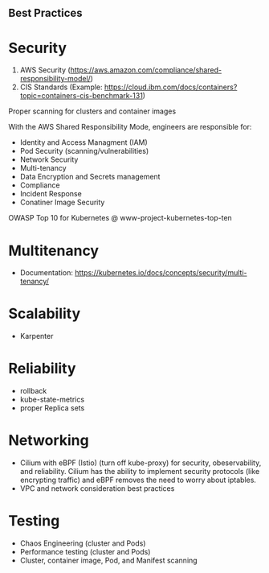## Best Practices

# Security
1) AWS Security (https://aws.amazon.com/compliance/shared-responsibility-model/)
2) CIS Standards (Example: https://cloud.ibm.com/docs/containers?topic=containers-cis-benchmark-131)

Proper scanning for clusters and container images

With the AWS Shared Responsibility Mode, engineers are responsible for:
- Identity and Access Managment (IAM)
- Pod Security (scanning/vulnerabilities)
- Network Security
- Multi-tenancy
- Data Encryption and Secrets management
- Compliance
- Incident Response
- Conatiner Image Security

OWASP Top 10 for Kubernetes @ www-project-kubernetes-top-ten

# Multitenancy
- Documentation: https://kubernetes.io/docs/concepts/security/multi-tenancy/

# Scalability
- Karpenter


# Reliability
- rollback
- kube-state-metrics
- proper Replica sets


# Networking
- Cilium with eBPF (Istio) (turn off kube-proxy) for security, obeservability, and reliability. Cilium has the ability to implement security protocols (like encrypting traffic) and eBPF removes the need to worry about iptables.
- VPC and network consideration best practices

# Testing
- Chaos Engineering (cluster and Pods)
- Performance testing (cluster and Pods)
- Cluster, container image, Pod, and Manifest scanning

